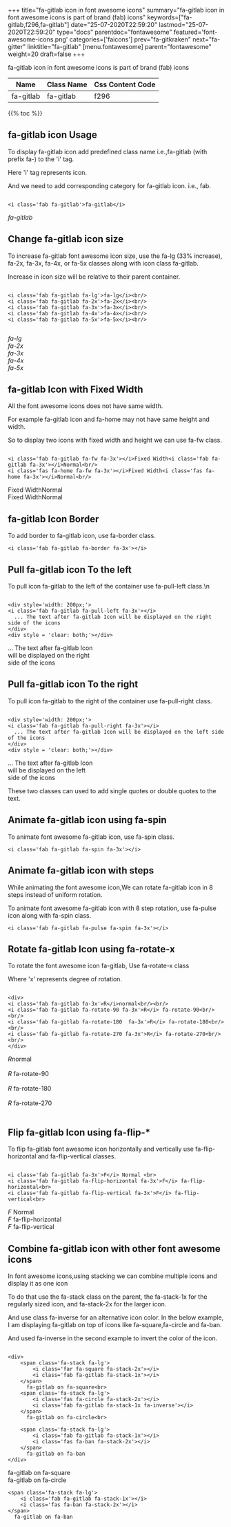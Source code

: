 +++
title="fa-gitlab icon in font awesome icons"
summary="fa-gitlab icon in font awesome icons is part of brand (fab) icons"
keywords=["fa-gitlab,f296,fa-gitlab"]
date="25-07-2020T22:59:20"
lastmod="25-07-2020T22:59:20"
type="docs"
parentdoc="fontawesome"
featured='font-awesome-icons.png'
categories=['faicons']
prev="fa-gitkraken"
next="fa-gitter"
linktitle="fa-gitlab"
[menu.fontawesome]
parent="fontawesome"
weight=20
draft=false
+++


fa-gitlab icon in font awesome icons is part of brand (fab) icons

<div class='table-responsive'><table class='table'><thead><tr><th>Name</th><th>Class Name</th><th>Css Content Code</th></tr></thead><tbody><tr><td>fa-gitlab</td><td>fa-gitlab</td><td>f296</td></tr></tbody></table></div>


{{% toc %}}


## fa-gitlab icon Usage

To display fa-gitlab icon add predefined class name i.e.,fa-gitlab (with prefix fa-) to the 'i' tag.

Here 'i' tag represents icon.

And we need to add corresponding category for fa-gitlab icon. i.e., fab.


```

<i class='fab fa-gitlab'>fa-gitlab</i>
```

<i class='fab fa-gitlab'>fa-gitlab</i>




## Change fa-gitlab icon size
To increase fa-gitlab font awesome icon size, use the fa-lg (33% increase), fa-2x, fa-3x, fa-4x, or fa-5x classes along with icon class fa-gitlab.

Increase in icon size will be relative to their parent container. 

```

<i class='fab fa-gitlab fa-lg'>fa-lg</i><br/>
<i class='fab fa-gitlab fa-2x'>fa-2x</i><br/>
<i class='fab fa-gitlab fa-3x'>fa-3x</i><br/>
<i class='fab fa-gitlab fa-4x'>fa-4x</i><br/>
<i class='fab fa-gitlab fa-5x'>fa-5x</i><br/>
            
```

<i class='fab fa-gitlab fa-lg'>fa-lg</i><br/>
<i class='fab fa-gitlab fa-2x'>fa-2x</i><br/>
<i class='fab fa-gitlab fa-3x'>fa-3x</i><br/>
<i class='fab fa-gitlab fa-4x'>fa-4x</i><br/>
<i class='fab fa-gitlab fa-5x'>fa-5x</i><br/>
            



## fa-gitlab Icon with Fixed Width 

All the font awesome icons does not have same width.

For example fa-gitlab icon and fa-home may not have same height and width.

So to display two icons with fixed width and height we can use fa-fw class.


```

<i class='fab fa-gitlab fa-fw fa-3x'></i>Fixed Width<i class='fab fa-gitlab fa-3x'></i>Normal<br/>
<i class='fas fa-home fa-fw fa-3x'></i>Fixed Width<i class='fas fa-home fa-3x'></i>Normal<br/>
```

<i class='fab fa-gitlab fa-fw fa-3x'></i>Fixed Width<i class='fab fa-gitlab fa-3x'></i>Normal<br/>
<i class='fas fa-home fa-fw fa-3x'></i>Fixed Width<i class='fas fa-home fa-3x'></i>Normal<br/>



## fa-gitlab Icon Border 

To add border to fa-gitlab icon, use fa-border class.


```
<i class='fab fa-gitlab fa-border fa-3x'></i>

```
<i class='fab fa-gitlab fa-border fa-3x'></i>





## Pull fa-gitlab icon To the left

To pull icon fa-gitlab to the left of the container use fa-pull-left class.\n

```

<div style='width: 200px;'>
<i class='fab fa-gitlab fa-pull-left fa-3x'></i>
  ... The text after fa-gitlab Icon will be displayed on the right side of the icons
</div>
<div style = 'clear: both;'></div>
```

<div style='width: 200px;'>
<i class='fab fa-gitlab fa-pull-left fa-3x'></i>
  ... The text after fa-gitlab Icon will be displayed on the right side of the icons
</div>
<div style = 'clear: both;'></div>




## Pull fa-gitlab icon To the right
To pull icon fa-gitlab to the right of the container use fa-pull-right class.

```

<div style='width: 200px;'>
<i class='fab fa-gitlab fa-pull-right fa-3x'></i>
  ... The text after fa-gitlab Icon will be displayed on the left side of the icons
</div>
<div style = 'clear: both;'></div>
```

<div style='width: 200px;'>
<i class='fab fa-gitlab fa-pull-right fa-3x'></i>
  ... The text after fa-gitlab Icon will be displayed on the left side of the icons
</div>
<div style = 'clear: both;'></div>

These two classes can used to add single quotes or double quotes to the text.


## Animate fa-gitlab icon using fa-spin
To animate font awesome fa-gitlab icon, use fa-spin class.

```
<i class='fab fa-gitlab fa-spin fa-3x'></i>
```
<i class='fab fa-gitlab fa-spin fa-3x'></i>




## Animate fa-gitlab icon with steps
While animating the font awesome icon,We can rotate fa-gitlab icon in 8 steps instead of uniform rotation.

To animate font awesome fa-gitlab icon with 8 step rotation, use fa-pulse icon along with fa-spin class.


```
<i class='fab fa-gitlab fa-pulse fa-spin fa-3x'></i>

```
<i class='fab fa-gitlab fa-pulse fa-spin fa-3x'></i>





## Rotate fa-gitlab Icon using fa-rotate-x
To rotate the font awesome icon fa-gitlab, Use fa-rotate-x class

Where 'x' represents degree of rotation.


```

<div>
<i class='fab fa-gitlab fa-3x'>R</i>normal<br/><br/>
<i class='fab fa-gitlab fa-rotate-90 fa-3x'>R</i> fa-rotate-90<br/><br/> 
<i class='fab fa-gitlab fa-rotate-180  fa-3x'>R</i> fa-rotate-180<br/><br/> 
<i class='fab fa-gitlab fa-rotate-270 fa-3x'>R</i> fa-rotate-270<br/><br/>
</div>
```

<div>
<i class='fab fa-gitlab fa-3x'>R</i>normal<br/><br/>
<i class='fab fa-gitlab fa-rotate-90 fa-3x'>R</i> fa-rotate-90<br/><br/> 
<i class='fab fa-gitlab fa-rotate-180  fa-3x'>R</i> fa-rotate-180<br/><br/> 
<i class='fab fa-gitlab fa-rotate-270 fa-3x'>R</i> fa-rotate-270<br/><br/>
</div>




## Flip fa-gitlab Icon using fa-flip-*
To flip fa-gitlab font awesome icon horizontally and vertically use fa-flip-horizontal and fa-flip-vertical classes. 

```

<i class='fab fa-gitlab fa-3x'>F</i> Normal <br>
<i class='fab fa-gitlab fa-flip-horizontal fa-3x'>F</i> fa-flip-horizontal<br>
<i class='fab fa-gitlab fa-flip-vertical fa-3x'>F</i> fa-flip-vertical<br>
```

<i class='fab fa-gitlab fa-3x'>F</i> Normal <br>
<i class='fab fa-gitlab fa-flip-horizontal fa-3x'>F</i> fa-flip-horizontal<br>
<i class='fab fa-gitlab fa-flip-vertical fa-3x'>F</i> fa-flip-vertical<br>




## Combine fa-gitlab icon with other font awesome icons
In font awesome icons,using stacking we can combine multiple icons and display it as one icon 

To do that use the fa-stack class on the parent, the fa-stack-1x for the regularly sized icon, and fa-stack-2x for the larger icon.

And use class fa-inverse for an alternative icon color. 
In the below example, I am displaying fa-gitlab on top of icons like fa-square,fa-circle and fa-ban.

And used fa-inverse in the second example to invert the color of the icon.

```

<div>
    <span class='fa-stack fa-lg'>
        <i class='far fa-square fa-stack-2x'></i>
        <i class='fab fa-gitlab fa-stack-1x'></i>
    </span>
      fa-gitlab on fa-square<br>
    <span class='fa-stack fa-lg'>
        <i class='fas fa-circle fa-stack-2x'></i>
        <i class='fab fa-gitlab fa-stack-1x fa-inverse'></i>
    </span>
      fa-gitlab on fa-circle<br>

    <span class='fa-stack fa-lg'>
        <i class='fab fa-gitlab fa-stack-1x'></i>
        <i class='fas fa-ban fa-stack-2x'></i>
    </span>
      fa-gitlab on fa-ban
</div>
```

<div>
    <span class='fa-stack fa-lg'>
        <i class='far fa-square fa-stack-2x'></i>
        <i class='fab fa-gitlab fa-stack-1x'></i>
    </span>
      fa-gitlab on fa-square<br>
    <span class='fa-stack fa-lg'>
        <i class='fas fa-circle fa-stack-2x'></i>
        <i class='fab fa-gitlab fa-stack-1x fa-inverse'></i>
    </span>
      fa-gitlab on fa-circle<br>

    <span class='fa-stack fa-lg'>
        <i class='fab fa-gitlab fa-stack-1x'></i>
        <i class='fas fa-ban fa-stack-2x'></i>
    </span>
      fa-gitlab on fa-ban
</div>






